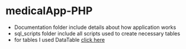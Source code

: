 # medicalApp-PHP

- Documentation folder include details about how application works
- sql_scripts folder include all scripts used to create necessary tables
- for tables I used DataTable [click here](https://datatables.net/examples/basic_init/zero_configuration.html)

